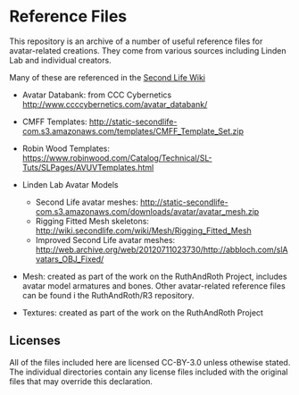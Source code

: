 # Reference Files

This repository is an archive of a number of useful reference files
for avatar-related creations.  They come from various sources including
Linden Lab and individual creators.

Many of these are referenced in the
[Second Life Wiki](http://wiki.secondlife.com/wiki/Clothing_Tutorials)

* Avatar Databank: from CCC Cybernetics http://www.ccccybernetics.com/avatar_databank/

* CMFF Templates: http://static-secondlife-com.s3.amazonaws.com/templates/CMFF_Template_Set.zip

* Robin Wood Templates: https://www.robinwood.com/Catalog/Technical/SL-Tuts/SLPages/AVUVTemplates.html

* Linden Lab Avatar Models

  * Second Life avatar meshes: http://static-secondlife-com.s3.amazonaws.com/downloads/avatar/avatar_mesh.zip
  * Rigging Fitted Mesh skeletons: http://wiki.secondlife.com/wiki/Mesh/Rigging_Fitted_Mesh
  * Improved Second Life avatar meshes: http://web.archive.org/web/20120711023730/http://abbloch.com/slAvatars_OBJ_Fixed/

* Mesh: created as part of the work on the RuthAndRoth Project, includes avatar model armatures and bones. Other avatar-related reference files can be found i the RuthAndRoth/R3 repository.

* Textures: created as part of the work on the RuthAndRoth Project

## Licenses
  
All of the files included here are licensed CC-BY-3.0 unless othewise stated. The individual directories contain any license files included with the original files that may override this declaration.
